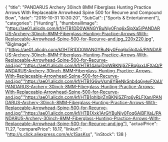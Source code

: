 {
	"title": "PANDARUS Archery 30inch 8MM Fiberglass Hunting Practice Arrows With Replaceable Arrowhead Spine 500 for Recurve and Compound Bow",
	"date": "2018-10-31 10:30:20",
	"SubCat": ["Sports & Entertainment"],
	"categories": ["Hunting"],
	"thumbnailImage": "https://ae01.alicdn.com/kf/HTB1DD0WANGYBuNjy0Fnq6x5lpXa5/PANDARUS-Archery-30inch-8MM-Fiberglass-Hunting-Practice-Arrows-With-Replaceable-Arrowhead-Spine-500-for-Recurve-and.jpg_220x220.jpg",
	"BigImage": ["https://ae01.alicdn.com/kf/HTB1DD0WANGYBuNjy0Fnq6x5lpXa5/PANDARUS-Archery-30inch-8MM-Fiberglass-Hunting-Practice-Arrows-With-Replaceable-Arrowhead-Spine-500-for-Recurve-and.jpg","https://ae01.alicdn.com/kf/HTB14aIujDmWBKNjSZFBq6xxUFXaQ/PANDARUS-Archery-30inch-8MM-Fiberglass-Hunting-Practice-Arrows-With-Replaceable-Arrowhead-Spine-500-for-Recurve-and.jpg","https://ae01.alicdn.com/kf/HTB1G6wVsm8YBeNkSnb4q6yevFXaU/PANDARUS-Archery-30inch-8MM-Fiberglass-Hunting-Practice-Arrows-With-Replaceable-Arrowhead-Spine-500-for-Recurve-and.jpg","https://ae01.alicdn.com/kf/HTB1phIbjrZnBKNjSZFrq6yRLFXan/PANDARUS-Archery-30inch-8MM-Fiberglass-Hunting-Practice-Arrows-With-Replaceable-Arrowhead-Spine-500-for-Recurve-and.jpg","https://ae01.alicdn.com/kf/HTB1Xxk1ArGYBuNjy0Foq6AiBFXaL/PANDARUS-Archery-30inch-8MM-Fiberglass-Hunting-Practice-Arrows-With-Replaceable-Arrowhead-Spine-500-for-Recurve-and.jpg"],
	"actualPrice": 11.27,
	"comparePrice": 18.17,
	"linkurl": "http://s.click.aliexpress.com/e/c1SasKss",
	"inStock": 138
}
